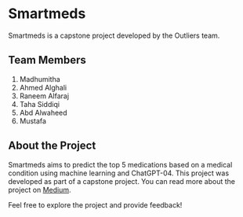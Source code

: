 # Smartmeds

Smartmeds is a capstone project developed by the Outliers team.

## Team Members

1. Madhumitha
2. Ahmed Alghali
3. Raneem Alfaraj
4. Taha Siddiqi
5. Abd Alwaheed
6. Mustafa

## About the Project

Smartmeds aims to predict the top 5 medications based on a medical condition using machine learning and ChatGPT-04. This project was developed as part of a capstone project. You can read more about the project on [Medium](https://medium.com/@ahmedalghali/predicting-the-top-5-medications-based-on-condition-using-machine-learning-and-chatgpt-04-460ee267be75).

Feel free to explore the project and provide feedback!
